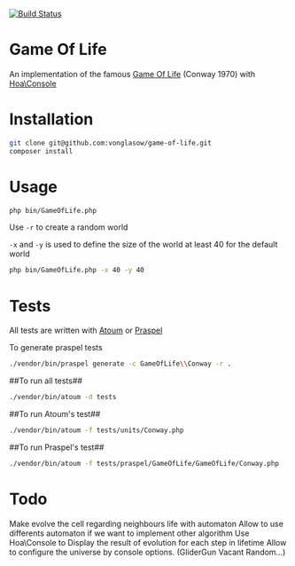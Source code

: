 [![Build Status](https://travis-ci.org/vonglasow/game-of-life.svg)](https://travis-ci.org/vonglasow/game-of-life)

Game Of Life
============

An implementation of the famous [Game Of
Life](http://en.wikipedia.org/wiki/Conway's_Game_of_Life) (Conway 1970) with
[Hoa\Console](https://github.com/hoaproject/Console)

Installation
============

```sh
git clone git@github.com:vonglasow/game-of-life.git
composer install
```

Usage
=====

```sh
php bin/GameOfLife.php
```

Use `-r` to create a random world

`-x` and `-y` is used to define the size of the world at least 40 for the
default world

```sh
php bin/GameOfLife.php -x 40 -y 40
```

Tests
=====

All tests are written with [Atoum](https://github.com/atoum/atoum) or
[Praspel](https://github.com/hoaproject/Contributions-Atoum-PraspelExtension)

To generate praspel tests

```sh
./vendor/bin/praspel generate -c GameOfLife\\Conway -r .
```

##To run all tests##

```sh
./vendor/bin/atoum -d tests
```

##To run Atoum's test##

```sh
./vendor/bin/atoum -f tests/units/Conway.php
```

##To run Praspel's test##

```sh
./vendor/bin/atoum -f tests/praspel/GameOfLife/GameOfLife/Conway.php
```

Todo
====
Make evolve the cell regarding neighbours life with automaton
Allow to use differents automaton if we want to implement other algorithm
Use Hoa\Console to Display the result of evolution for each step in lifetime
Allow to configure the universe by console options. (GliderGun Vacant Random…)


